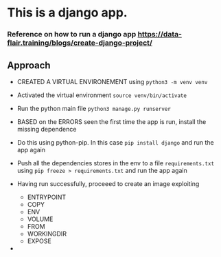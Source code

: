 # This is a django app.

### Reference on how to run a django app https://data-flair.training/blogs/create-django-project/

## Approach

- CREATED A VIRTUAL ENVIRONEMENT using
  `python3 -m venv venv`
- Activated the virtual environment `source venv/bin/activate`
- Run the python main file `python3 manage.py runserver`
- BASED on the ERRORS seen the first time the app is run, install the missing dependence
- Do this using python-pip. In this case `pip install django` and run the app again
- Push all the dependencies stores in the env to a file `requirements.txt` using `pip freeze > requirements.txt` and run the app again
- Having run successfully, proceeed to create an image exploiting

  - ENTRYPOINT
  - COPY
  - ENV
  - VOLUME
  - FROM
  - WORKINGDIR
  - EXPOSE

-
